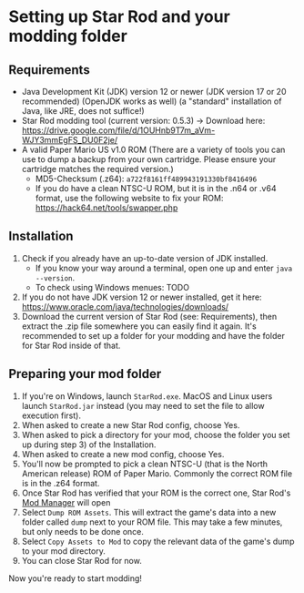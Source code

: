 # Setting up Star Rod and your modding folder

## Requirements

* Java Development Kit (JDK) version 12 or newer
  (JDK version 17 or 20 recommended)
  (OpenJDK works as well)
  (a "standard" installation of Java, like JRE, does not suffice!)
* Star Rod modding tool (current version: 0.5.3)
  -> Download here: <https://drive.google.com/file/d/1OUHnb9T7m_aVm-WJY3mmEgFS_DU0F2je/>
* A valid Paper Mario US v1.0 ROM (There are a variety of tools you can use to dump a backup from your own cartridge. Please ensure your cartridge matches the required version.)
  * MD5-Checksum (.z64): `a722f8161ff489943191330bf8416496`
  * If you do have a clean NTSC-U ROM, but it is in the .n64 or .v64 format, use the following website to fix your ROM: <https://hack64.net/tools/swapper.php>

## Installation

1. Check if you already have an up-to-date version of JDK installed.
    * If you know your way around a terminal, open one up and enter `java --version`.
    * To check using Windows menues: TODO
2. If you do not have JDK version 12 or newer installed, get it here: <https://www.oracle.com/java/technologies/downloads/>
3. Download the current version of Star Rod (see: Requirements), then extract the .zip file somewhere you can easily find it again. It's recommended to set up a folder for your modding and have the folder for Star Rod inside of that.

## Preparing your mod folder

1. If you're on Windows, launch `StarRod.exe`. MacOS and Linux users launch `StarRod.jar` instead (you may need to set the file to allow execution first).
2. When asked to create a new Star Rod config, choose Yes.
3. When asked to pick a directory for your mod, choose the folder you set up during step 3) of the Installation.
4. When asked to create a new mod config, choose Yes.
5. You'll now be prompted to pick a clean NTSC-U (that is the North American release) ROM of Paper Mario. Commonly the correct ROM file is in the .z64 format.
6. Once Star Rod has verified that your ROM is the correct one, Star Rod's [Mod Manager](./editors/1_StarRod_ModManager.md) will open
7. Select `Dump ROM Assets`. This will extract the game's data into a new folder called `dump` next to your ROM file. This may take a few minutes, but only needs to be done once.
8. Select `Copy Assets to Mod` to copy the relevant data of the game's dump to your mod directory.
9. You can close Star Rod for now.

Now you're ready to start modding!
